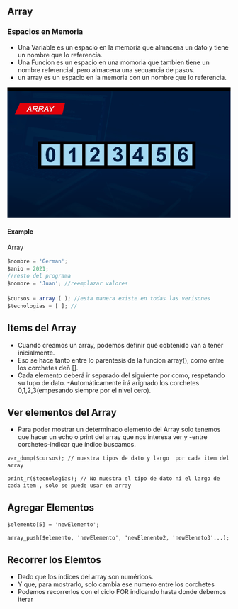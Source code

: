 ## Array
### Espacios en Memoria

- Una Variable es un espacio en la memoria que almacena un dato y tiene un nombre que lo referencia.
- Una Funcion es un espacio en una momoria que tambien tiene un nombre referencial, pero almacena una secuancia de pasos.
- un array es un espacio en la memoria con un nombre que lo referencia.

![php](./images/array.png)


<!--It's preferable to install it globally through [`npm`](https://www.npmjs.com/package/git-release-notes)-->

<!--    npm install -g git-release-notes -->

<!--It's also possible to use `git-release-notes` as a node module. Check the usage on [usage as a module](#Usage_as_a_module)-->


#### Example

Array

```js
$nombre = 'German';
$anio = 2021;
//resto del programa
$nombre = 'Juan'; //reemplazar valores

$cursos = array ( ); //esta manera existe en todas las verisones
$tecnologias = [ ]; // 
```

## Items del Array

- Cuando creamos un array, podemos definir qué cobtenido van a tener inicialmente.
- Eso se hace tanto entre lo parentesis de la funcion array(), como entre los corchetes deñ [].
- Cada elemento deberá ir separado del siguiente por como, respetando su tupo de dato.
-Automáticamente irá arignado los corchetes 0,1,2,3(empesando siempre por el nivel cero).

## Ver elementos del Array

- Para poder mostrar un determinado elemento del Array solo tenemos que hacer un echo o print del array que nos interesa ver y -entre corchetes-indicar que índice buscamos.

```
var_dump($cursos); // muestra tipos de dato y largo  por cada item del array
```
```
print_r($tecnologias); // No muestra el tipo de dato ni el largo de cada item , solo se puede usar en array
```

## Agregar Elementos
    
```
$elemento[5] = 'newElemento';
```

```
array_push($elemento, 'newElemento', 'newElenento2, 'newEleneto3'...);
```

## Recorrer los Elemtos

- Dado que los índices del array son numéricos.
- Y que, para mostrarlo, solo cambia ese numero entre los corchetes
- Podemos recorrerlos con el ciclo FOR indicando hasta donde debemos iterar




